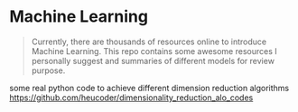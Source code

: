# Machine Learning

> Currently, there are thousands of resources online to introduce Machine Learning. This repo contains some awesome resources I personally suggest and summaries of different models for review purpose.



some real python code to achieve different dimension reduction algorithms https://github.com/heucoder/dimensionality_reduction_alo_codes

